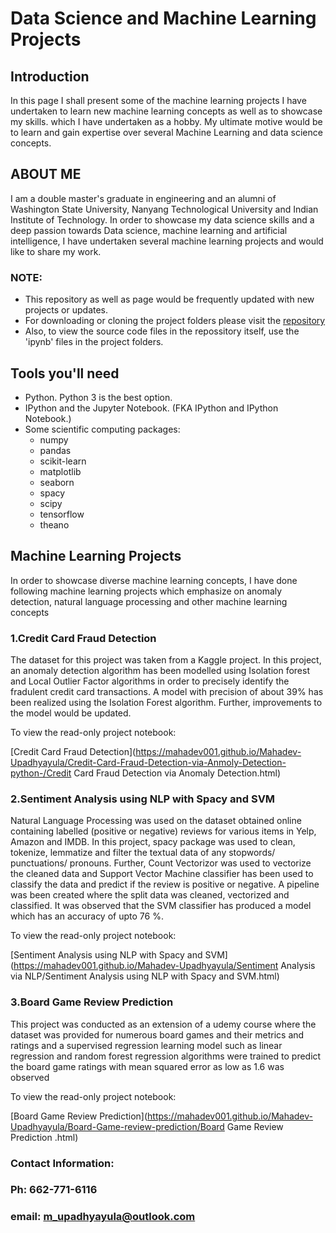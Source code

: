 # Data Science and Machine Learning Projects

## Introduction
In this page I shall present some of the machine learning projects I have undertaken to learn new machine learning concepts as well as to showcase my skills.  which I have undertaken as a hobby. My ultimate motive would be to learn and gain expertise over several Machine Learning and data science concepts.

## ABOUT ME
I am a double master's graduate in engineering and an alumni of Washington State University, Nanyang Technological University and Indian Institute of Technology. In order to showcase my data science skills and a deep passion towards Data science, machine learning and artificial intelligence,  I have undertaken several machine learning projects and would like to share my work. 

### NOTE: 
*  This repository as well as page would be frequently updated with new projects or updates.
*  For downloading or cloning the project folders please visit the [repository](https://github.com/Mahadev001/Mahadev-Upadhyayula.git)
*  Also, to view the source code files in the repossitory itself, use the 'ipynb' files in the project folders.  

## Tools you'll need
* Python. Python 3 is the best option.
* IPython and the Jupyter Notebook. (FKA IPython and IPython Notebook.)
* Some scientific computing packages:
    * numpy           
    * pandas         
    * scikit-learn 
    * matplotlib
    * seaborn
    * spacy
    * scipy
    * tensorflow
    * theano
    
## Machine Learning Projects
In order to showcase diverse machine learning concepts, I have done following machine learning projects which emphasize on anomaly detection, natural language processing and other machine learning concepts 

### 1.Credit Card Fraud Detection
The dataset for this project was taken from a Kaggle project. 
In this project, an anomaly detection algorithm has been modelled using Isolation forest and Local Outlier Factor algorithms in order to precisely identify the fradulent credit card transactions. A model with precision of about 39% has been realized  using the Isolation Forest algorithm. Further, improvements to the model would be updated.

To view the read-only project notebook: 

[Credit Card Fraud Detection](https://mahadev001.github.io/Mahadev-Upadhyayula/Credit-Card-Fraud-Detection-via-Anmoly-Detection-python-/Credit Card Fraud Detection  via Anomaly Detection.html)


### 2.Sentiment Analysis using NLP with Spacy and SVM
Natural Language  Processing was used on the dataset obtained online containing labelled (positive or negative) reviews for various items in Yelp, Amazon and IMDB.
In this project, spacy package was used to clean, tokenize, lemmatize and filter the textual data of any stopwords/ punctuations/ pronouns. Further, Count Vectorizor was used to vectorize the cleaned data and Support Vector Machine classifier has been used to classify the data and predict if the review is positive or negative. A pipeline was been created where the split data was cleaned, vectorized and classified. It was observed that the SVM classifier has produced a model which has an accuracy of upto 76 %.

To view the read-only project notebook: 

[Sentiment Analysis using NLP with Spacy and SVM](https://mahadev001.github.io/Mahadev-Upadhyayula/Sentiment Analysis via NLP/Sentiment Analysis using NLP with Spacy and  SVM.html)

### 3.Board Game Review Prediction
This project was conducted as an extension of a udemy course where the dataset was provided for numerous board games and their metrics and ratings and a supervised regression learning model such as linear regression and random forest regression algorithms were trained to predict the board game ratings with mean squared error as low as 1.6 was observed

To view the read-only project notebook: 

[Board Game Review Prediction](https://mahadev001.github.io/Mahadev-Upadhyayula/Board-Game-review-prediction/Board Game Review Prediction .html)

### Contact Information: 
### Ph: 662-771-6116
### email: m_upadhyayula@outlook.com

